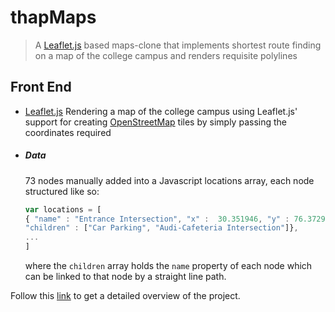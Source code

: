 # thapMaps

> A [Leaflet.js](http://leafletjs.com) based maps-clone that implements shortest route finding on a map of the college campus and renders requisite polylines

## Front End
* [Leaflet.js](http://leafletjs.com)
  Rendering a map of the college campus using Leaflet.js' support for creating [OpenStreetMap](http://openstreetmap.org) tiles by simply passing the coordinates required
* ##### Data
  73 nodes manually added into a Javascript locations array, each node structured like so:
    ``` javascript
    var locations = [
    { "name" : "Entrance Intersection", "x" :  30.351946, "y" : 76.372913,
    "children" : ["Car Parking", "Audi-Cafeteria Intersection"]},
    ...
    ]
    ```
    where the ``` children ``` array holds the ``` name ``` property of each node which can be linked to that node by a straight line path.

Follow this [link](https://bharatkashyap.github.io/thapmaps/thapMapsREADME.html) to get a detailed overview of the project.
